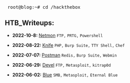 <pre> root@blog:~# cd /hackthebox </pre>  

## **HTB_Writeups:**  

- **2022-10-8:** [Netmon](https://isaac-ken.github.io/posts/hackthebox/Netmon.html) `FTP,` `PRTG,` `Powershell`

- **2022-08-22:** [Knife](https://isaac-ken.github.io/posts/hackthebox/Knife.html) `PHP,` `Burp Suite,` `TTY Shell,` `Chef`

-  **2022-07-07:** [Postman](https://isaac-ken.github.io/posts/hackthebox/Postman.html) `Redis,` `Burp Suite,` `Webmin`

-  **2022-06-29:** [Devel](https://isaac-ken.github.io/posts/hackthebox/Devel.html) `FTP,` `Metasploit,` `kitrap0d`

- **2022-06-02:** [Blue](https://isaac-ken.github.io/posts/hackthebox/Blue.html) `SMB,` `Metasploit,` `Eternal Blue`

